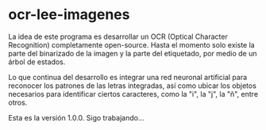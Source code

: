 # ocr-lee-imagenes

La idea de este programa es desarrollar un OCR (Optical Character Recognition) completamente open-source. Hasta el momento solo existe la parte del binarizado de la imagen y la parte del etiquetado, por medio de un árbol de estados.

Lo que continua del desarrollo es integrar una red neuronal artificial para reconocer los patrones de las letras integradas, así como ubicar los objetos necesarios para identificar ciertos caracteres, como la "i", la "j", la "ñ", entre otros.

Esta es la versión 1.0.0. Sigo trabajando...
